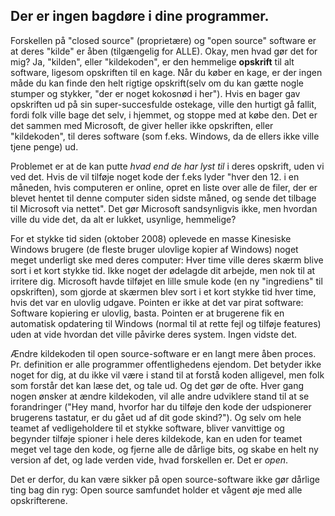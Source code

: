<?php require("../../entete.php"); ?> <?php require("../../base.php"); ?> <?php require("../../fonctions.php"); ?>

<div id="corps">

<h2>Der er ingen bagdøre i dine programmer.</h2>

<p>Forskellen på "closed source" (proprietære) og "open source" software er at deres "kilde" er åben (tilgængelig for ALLE). Okay, men hvad gør det for mig? Ja, "kilden", eller "kildekoden", er den hemmelige <b>opskrift</b> til alt software, ligesom opskriften til en kage. Når du køber en kage, er der ingen måde du kan finde den helt rigtige opskrift(selv om du kan gætte nogle stumper og stykker, "der er noget kokosnød i her"). Hvis en bager gav opskriften ud på sin super-succesfulde ostekage, ville den hurtigt gå fallit, fordi folk ville bage det selv, i hjemmet, og stoppe med at købe den.
Det er det sammen med Microsoft, de giver heller ikke opskriften, eller "kildekoden", til deres software (som f.eks. Windows, da de ellers ikke ville tjene penge) ud.</p>

<p>Problemet er at de kan putte <i>hvad end de har lyst til</i> i deres opskrift, uden vi ved det. Hvis de vil tilføje noget kode der f.eks lyder "hver den 12. i en måneden, hvis computeren er online, opret en liste over alle de filer, der er blevet hentet til denne computer siden sidste måned, og sende det tilbage til Microsoft via nettet". Det gør Microsoft sandsynligvis ikke, men hvordan ville du vide det, da alt er lukket, usynlige, hemmelige?</p>

<p>For et stykke tid siden (oktober 2008) oplevede en masse Kinesiske Windows brugere (de fleste bruger ulovlige kopier af Windows) noget meget underligt ske med deres computer: Hver time ville deres skærm blive sort i et kort stykke tid. Ikke noget der ødelagde dit arbejde, men nok til at irritere dig. Microsoft havde tilføjet en lille smule kode (en ny "ingrediens" til opskriften), som gjorde at skærmen blev sort i et kort stykke tid hver time, hvis det var en ulovlig udgave. Pointen er ikke at det var pirat software: Software kopiering er ulovlig, basta. Pointen er at brugerene fik en automatisk opdatering til Windows (normal til at rette fejl og tilføje features) uden at vide hvordan det ville påvirke deres system. Ingen vidste det.</p>

<p>Ændre kildekoden til open source-software er en langt mere åben proces. Pr. definition er alle programmer offentlighedens ejendom. Det betyder ikke noget for dig, at du ikke vil være i stand til at forstå koden alligevel, men folk som forstår det kan læse det, og tale ud. Og det gør de ofte. Hver gang nogen ønsker at ændre kildekoden, vil alle andre udviklere stand til at se forandringer ("Hey mand, hvorfor har du tilføje den kode der udspionerer brugerens tastatur, er du gået ud af dit gode skind?"). Og selv om hele teamet af vedligeholdere til et stykke software, bliver vanvittige og begynder tilføje spioner i hele deres kildekode, kan en uden for teamet meget vel tage den kode, og fjerne alle de dårlige bits, og skabe en helt ny version af det, og lade verden vide, hvad forskellen er. Det er <i>open</i>.</p>

<p>Det er derfor, du kan være sikker på open source-software ikke gør dårlige ting bag din ryg: Open source samfundet holder et vågent øje med alle opskrifterene.</p>

</div>
</body>
</html>
